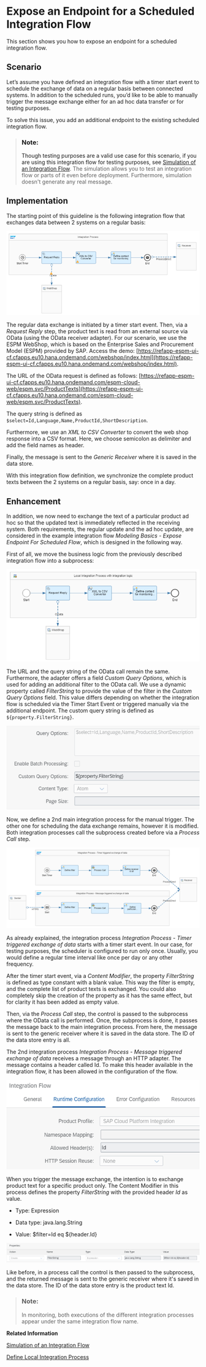 <!-- loiod4bb40c9394949c5aaaae14b75076177 -->

# Expose an Endpoint for a Scheduled Integration Flow

This section shows you how to expose an endpoint for a scheduled integration flow.



<a name="loiod4bb40c9394949c5aaaae14b75076177__section_dd3_t24_3nb"/>

## Scenario

Let’s assume you have defined an integration flow with a timer start event to schedule the exchange of data on a regular basis between connected systems. In addition to the scheduled runs, you’d like to be able to manually trigger the message exchange either for an ad hoc data transfer or for testing purposes.

To solve this issue, you add an additional endpoint to the existing scheduled integration flow.

> ### Note:  
> Though testing purposes are a valid use case for this scenario, if you are using this integration flow for testing purposes, see [Simulation of an Integration Flow](simulation-of-an-integration-flow-2e2210b.md). The simulation allows you to test an integration flow or parts of it even before deployment. Furthermore, simulation doesn't generate any real message.



<a name="loiod4bb40c9394949c5aaaae14b75076177__section_c2s_sf4_3nb"/>

## Implementation

The starting point of this guideline is the following integration flow that exchanges data between 2 systems on a regular basis:

![](images/2010_1Design-Guidelines-Exposing_Endpoints-iflow_png_c6db3ce.png)

The regular data exchange is initiated by a timer start event. Then, via a *Request Reply* step, the product text is read from an external source via OData \(using the OData receiver adapter\). For our scenario, we use the ESPM WebShop, which is based on the Enterprise Sales and Procurement Model \(ESPM\) provided by SAP. Access the demo: [https://refapp-espm-ui-cf.cfapps.eu10.hana.ondemand.com/webshop/index.html](https://refapp-espm-ui-cf.cfapps.eu10.hana.ondemand.com/webshop/index.html).

The URL of the OData request is defined as follows: [https://refapp-espm-ui-cf.cfapps.eu10.hana.ondemand.com/espm-cloud-web/espm.svc/ProductTexts](https://refapp-espm-ui-cf.cfapps.eu10.hana.ondemand.com/espm-cloud-web/espm.svc/ProductTexts).

The query string is defined as `$select=Id,Language,Name,ProductId,ShortDescription`.

Furthermore, we use an *XML to CSV Converter* to convert the web shop response into a CSV format. Here, we choose semicolon as delimiter and add the field names as header.

Finally, the message is sent to the *Generic Receiver* where it is saved in the data store.

With this integration flow definition, we synchronize the complete product texts between the 2 systems on a regular basis, say: once in a day.



<a name="loiod4bb40c9394949c5aaaae14b75076177__section_a2s_dg4_3nb"/>

## Enhancement

In addition, we now need to exchange the text of a particular product ad hoc so that the updated text is immediately reflected in the receiving system. Both requirements, the regular update and the ad hoc update, are considered in the example integration flow *Modeling Basics - Expose Endpoint For Scheduled Flow*, which is designed in the following way.

First of all, we move the business logic from the previously described integration flow into a subprocess:

![](images/2010_2Design-Guidelines-Exposing_Endpoints-Webshop_png_58bf0da.png)

The URL and the query string of the OData call remain the same. Furthermore, the adapter offers a field *Custom Query Options*, which is used for adding an additional filter to the OData call. We use a dynamic property called *FilterString* to provide the value of the filter in the *Custom Query Options* field. This value differs depending on whether the integration flow is scheduled via the Timer Start Event or triggered manually via the additional endpoint. The custom query string is defined as `${property.FilterString}`.

![](images/2010_3Design-Guidelines-Exposing_Endpoints-Properties_png_db65e94.png)

Now, we define a 2nd main integration process for the manual trigger. The other one for scheduling the data exchange remains, however it is modified. Both integration processes call the subprocess created before via a *Process Call* step.

![](images/2010_4Design-Guidelines-Exposing_Endpoints_2flows_png_cb8ebfa.png)

As already explained, the integration process *Integration Process - Timer triggered exchange of data* starts with a timer start event. In our case, for testing purposes, the scheduler is configured to run only once. Usually, you would define a regular time interval like once per day or any other frequency.

After the timer start event, via a *Content Modifier*, the property *FilterString* is defined as type constant with a blank value. This way the filter is empty, and the complete list of product texts is exchanged. You could also completely skip the creation of the property as it has the same effect, but for clarity it has been added as empty value.

Then, via the *Process Call* step, the control is passed to the subprocess where the OData call is performed. Once, the subprocess is done, it passes the message back to the main integration process. From here, the message is sent to the generic receiver where it is saved in the data store. The ID of the data store entry is all.

The 2nd integration process *Integration Process - Message triggered exchange of data* receives a message through an HTTP adapter. The message contains a header called Id. To make this header available in the integration flow, it has been allowed in the configuration of the flow.

![](images/2010_5Design-Guidelines-Exposing_Endpoints_Properties21_png_d8da367.png)

When you trigger the message exchange, the intention is to exchange product text for a specific product only. The Content Modifier in this process defines the property *FilterString* with the provided header *Id* as value.

-   Type: Expression

-   Data type: java.lang.String

-   Value: $filter=Id eq $\{header.Id\}


![](images/2010_6Design-Guidelines-Exposing_Endpoints-Strings_png_14b25c1.png)

Like before, in a process call the control is then passed to the subprocess, and the returned message is sent to the generic receiver where it's saved in the data store. The ID of the data store entry is the product text Id.

> ### Note:  
> In monitoring, both executions of the different integration processes appear under the same integration flow name.

**Related Information**  


[Simulation of an Integration Flow](simulation-of-an-integration-flow-2e2210b.md "The simulation feature allows you to test an integration flow or its subset and see if you can get the desired outcome even before you deploy the integration flow. Based on the simulation result, you can decide whether to continue and deploy the integration flow or changes the same. You can also resolve if there are any errors.")

[Define Local Integration Process](define-local-integration-process-520341a.md "You use the local integration process to simplify your integration process. You can break down the main integration process into smaller fragments by using local integration processes. You combine these fragments to achieve your main integration process.")

